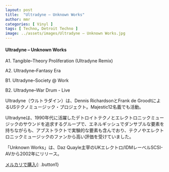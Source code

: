 ```yaml
---
layout: post
title:  "Ultradyne – Unknown Works"
author: mmr
categories: [ Vinyl ]
tags: [ Techno, Detroit Techno ]
image: ../assets/images/Ultradyne – Unknown Works.jpg
---
```


#### Ultradyne – Unknown Works

A1. Tangible–Theory Proliferation (Ultradyne Remix)

A2. Ultradyne–Fantasy Era

B1. Ultradyne–Society @ Work

B2. Ultradyne–War Drum - Live

Ultradyne（ウルトラダイン）は、Dennis RichardsonとFrank de GroodtによるUSテクノミュージック・プロジェクト。Majestic12名義でも活動。


Ultradyneは、1990年代に活躍したデトロイトテクノとエレクトロニックミュージックのサウンドを追求するグループで、エネルギッシュでダンサブルな要素を持ちながらも、アブストラクトで実験的な要素も含んでおり、テクノやエレクトロニックミュージックのファンから高い評価を受けていました。

「Unknown Works」は、Daz Quayle主宰のUKエレクトロ/IDMレーベルSCSI-AVから2002年にリリース。

[メルカリで購入](https://jp.mercari.com/item/m73570341601){: .button1}

